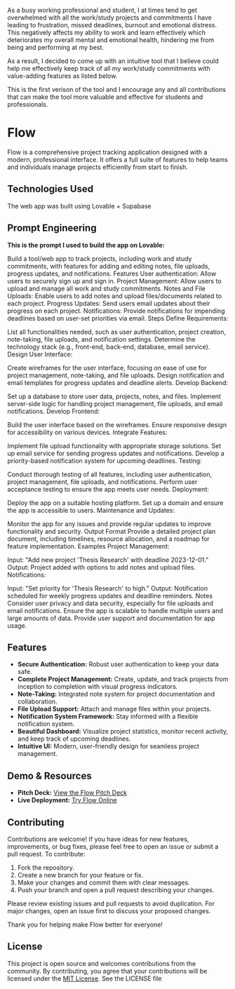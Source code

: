 As a busy working professional and student, I at times tend to get overwhelmed with all the work/study projects and commitments I have leading to frustration, missed deadlines, burnout and emotional distress. This negatively affects my ability to work and learn effectively which deteriorates my overall mental and emotional health, hindering me from being and performing at my best.

As a result, I decided to come up with an intuitive tool that I believe could help me effectively keep track of all my work/study commitments with value-adding features as listed below.

This is the first verison of the tool and I encourage any and all contributions that can make the tool more valuable and effective for students and professionals.

# Flow

Flow is a comprehensive project tracking application designed with a modern, professional interface. It offers a full suite of features to help teams and individuals manage projects efficiently from start to finish.

## Technologies Used

The web app was built using Lovable + Supabase


## Prompt Engineering

**This is the prompt I used to build the app on Lovable:**

Build a tool/web app to track projects, including work and study commitments, with features for adding and editing notes, file uploads, progress updates, and notifications.
Features
User authentication: Allow users to securely sign up and sign in.
Project Management: Allow users to upload and manage all work and study commitments.
Notes and File Uploads: Enable users to add notes and upload files/documents related to each project.
Progress Updates: Send users email updates about their progress on each project.
Notifications: Provide notifications for impending deadlines based on user-set priorities via email.
Steps
Define Requirements:


List all functionalities needed, such as user authentication, project creation, note-taking, file uploads, and notification settings.
Determine the technology stack (e.g., front-end, back-end, database, email service).
Design User Interface:


Create wireframes for the user interface, focusing on ease of use for project management, note-taking, and file uploads.
Design notification and email templates for progress updates and deadline alerts.
Develop Backend:


Set up a database to store user data, projects, notes, and files.
Implement server-side logic for handling project management, file uploads, and email notifications.
Develop Frontend:


Build the user interface based on the wireframes.
Ensure responsive design for accessibility on various devices.
Integrate Features:


Implement file upload functionality with appropriate storage solutions.
Set up email service for sending progress updates and notifications.
Develop a priority-based notification system for upcoming deadlines.
Testing:


Conduct thorough testing of all features, including user authentication, project management, file uploads, and notifications.
Perform user acceptance testing to ensure the app meets user needs.
Deployment:


Deploy the app on a suitable hosting platform.
Set up a domain and ensure the app is accessible to users.
Maintenance and Updates:


Monitor the app for any issues and provide regular updates to improve functionality and security.
Output Format
Provide a detailed project plan document, including timelines, resource allocation, and a roadmap for feature implementation.
Examples
Project Management:


Input: "Add new project 'Thesis Research' with deadline 2023-12-01."
Output: Project added with options to add notes and upload files.
Notifications:


Input: "Set priority for 'Thesis Research' to high."
Output: Notification scheduled for weekly progress updates and deadline reminders.
Notes
Consider user privacy and data security, especially for file uploads and email notifications.
Ensure the app is scalable to handle multiple users and large amounts of data.
Provide user support and documentation for app usage.



## Features

- **Secure Authentication:** Robust user authentication to keep your data safe.
- **Complete Project Management:** Create, update, and track projects from inception to completion with visual progress indicators.
- **Note-Taking:** Integrated note system for project documentation and collaboration.
- **File Upload Support:** Attach and manage files within your projects.
- **Notification System Framework:** Stay informed with a flexible notification system.
- **Beautiful Dashboard:** Visualize project statistics, monitor recent activity, and keep track of upcoming deadlines.
- **Intuitive UI:** Modern, user-friendly design for seamless project management.

## Demo & Resources

- **Pitch Deck:** [View the Flow Pitch Deck](https://gamma.app/docs/Flow-Your-Ultimate-Project-Tracking-Companion-2q6lwnyg2w5k478)
- **Live Deployment:** [Try Flow Online](https://project-taskflow.lovable.app/) 

## Contributing

Contributions are welcome! If you have ideas for new features, improvements, or bug fixes, please feel free to open an issue or submit a pull request. To contribute:

1. Fork the repository.
2. Create a new branch for your feature or fix.
3. Make your changes and commit them with clear messages.
4. Push your branch and open a pull request describing your changes.

Please review existing issues and pull requests to avoid duplication. For major changes, open an issue first to discuss your proposed changes.

Thank you for helping make Flow better for everyone!

## License

This project is open source and welcomes contributions from the community. By contributing, you agree that your contributions will be licensed under the [MIT License](LICENSE). See the LICENSE file
